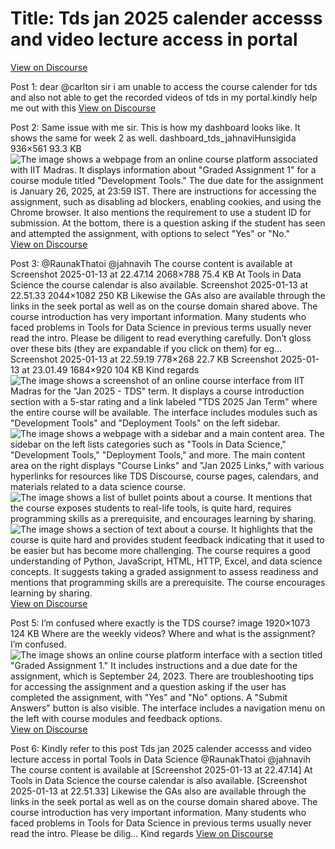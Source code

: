 # Title: Tds jan 2025 calender accesss and video lecture access in portal
[View on Discourse](https://discourse.onlinedegree.iitm.ac.in/t/tds-jan-2025-calender-accesss-and-video-lecture-access-in-portal/163158)

Post 1: dear @carlton sir i am unable to access the course calender for tds and  also not able to get the recorded videos  of tds in my portal.kindly help  me out with this
[View on Discourse](https://discourse.onlinedegree.iitm.ac.in/t/tds-jan-2025-calender-accesss-and-video-lecture-access-in-portal/163158/1)


Post 2: Same issue with me sir. This is how my dashboard looks like. It shows the same for week 2 as well. dashboard_tds_jahnaviHunsigida 936×561 93.3 KB
![The image shows a webpage from an online course platform associated with IIT Madras. It displays information about "Graded Assignment 1" for a course module titled "Development Tools." The due date for the assignment is January 26, 2025, at 23:59 IST. There are instructions for accessing the assignment, such as disabling ad blockers, enabling cookies, and using the Chrome browser. It also mentions the requirement to use a student ID for submission. At the bottom, there is a question asking if the student has seen and attempted the assignment, with options to select "Yes" or "No."](https://europe1.discourse-cdn.com/flex013/uploads/iitm/optimized/3X/7/8/782e69e2b13a88c1e2dd54a2cb28d8778828c041_2_690x413.jpeg)
[View on Discourse](https://discourse.onlinedegree.iitm.ac.in/t/tds-jan-2025-calender-accesss-and-video-lecture-access-in-portal/163158/2)


Post 3: @RaunakThatoi @jahnavih The course content is available at Screenshot 2025-01-13 at 22.47.14 2068×788 75.4 KB At Tools in Data Science the course calendar is also available. Screenshot 2025-01-13 at 22.51.33 2044×1082 250 KB Likewise the GAs also are available through the links in the seek portal as well as on the course domain shared above. The course introduction has very important information. Many students who faced problems in Tools for Data Science in previous terms usually never read the intro. Please be diligent to read everything carefully. Don’t gloss over these bits (they are expandable if you click on them) for eg… Screenshot 2025-01-13 at 22.59.19 778×268 22.7 KB Screenshot 2025-01-13 at 23.01.49 1684×920 104 KB Kind regards
![The image shows a screenshot of an online course interface from IIT Madras for the "Jan 2025 - TDS" term. It displays a course introduction section with a 5-star rating and a link labeled "TDS 2025 Jan Term" where the entire course will be available. The interface includes modules such as "Development Tools" and "Deployment Tools" on the left sidebar.](https://europe1.discourse-cdn.com/flex013/uploads/iitm/optimized/3X/b/7/b7c29496f7b2a20dc259fb7176a17e75513d1f20_2_690x262.png)
![The image shows a webpage with a sidebar and a main content area. The sidebar on the left lists categories such as "Tools in Data Science," "Development Tools," "Deployment Tools," and more. The main content area on the right displays "Course Links" and "Jan 2025 Links," with various hyperlinks for resources like TDS Discourse, course pages, calendars, and materials related to a data science course.](https://europe1.discourse-cdn.com/flex013/uploads/iitm/optimized/3X/d/f/dfbb3776487be8186e362fb0f11ec940f82939b0_2_690x365.png)
![The image shows a list of bullet points about a course. It mentions that the course exposes students to real-life tools, is quite hard, requires programming skills as a prerequisite, and encourages learning by sharing.](https://europe1.discourse-cdn.com/flex013/uploads/iitm/original/3X/f/3/f35f45e7fddf76617cfba3d572f348f225c6978f.png)
![The image shows a section of text about a course. It highlights that the course is quite hard and provides student feedback indicating that it used to be easier but has become more challenging. The course requires a good understanding of Python, JavaScript, HTML, HTTP, Excel, and data science concepts. It suggests taking a graded assignment to assess readiness and mentions that programming skills are a prerequisite. The course encourages learning by sharing.](https://europe1.discourse-cdn.com/flex013/uploads/iitm/optimized/3X/f/6/f6b27ff9eac7292e61489e8e695d2cafc433ad86_2_690x376.png)
[View on Discourse](https://discourse.onlinedegree.iitm.ac.in/t/tds-jan-2025-calender-accesss-and-video-lecture-access-in-portal/163158/3)


Post 5: I’m confused where exactly is the TDS course? image 1920×1073 124 KB Where are the weekly videos? Where and what is the assignment? I’m confused.
![The image shows an online course platform interface with a section titled "Graded Assignment 1." It includes instructions and a due date for the assignment, which is September 24, 2023. There are troubleshooting tips for accessing the assignment and a question asking if the user has completed the assignment, with "Yes" and "No" options. A "Submit Answers" button is also visible. The interface includes a navigation menu on the left with course modules and feedback options.](https://europe1.discourse-cdn.com/flex013/uploads/iitm/optimized/3X/c/2/c27c6f5e0febea8fee5c5ae9668eadf3bcdb8149_2_690x385.png)
[View on Discourse](https://discourse.onlinedegree.iitm.ac.in/t/tds-jan-2025-calender-accesss-and-video-lecture-access-in-portal/163158/5)


Post 6: Kindly refer to this post Tds jan 2025 calender accesss and video lecture access in portal Tools in Data Science @RaunakThatoi @jahnavih The course content is available at [Screenshot 2025-01-13 at 22.47.14] At Tools in Data Science the course calendar is also available. [Screenshot 2025-01-13 at 22.51.33] Likewise the GAs also are available through the links in the seek portal as well as on the course domain shared above. 
The course introduction has very important information. Many students who faced problems in Tools for Data Science in previous terms usually never read the intro. Please be dilig… Kind regards
[View on Discourse](https://discourse.onlinedegree.iitm.ac.in/t/tds-jan-2025-calender-accesss-and-video-lecture-access-in-portal/163158/6)


